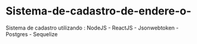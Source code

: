 # Sistema-de-cadastro-de-endere-o-
Sistema de cadastro utilizando :  NodeJS - ReactJS - Jsonwebtoken - Postgres - Sequelize
